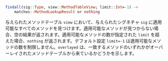 ```julia
findall(sig::Type, view::MethodTableView; limit::Int=-1) ->
    matches::MethodLookupResult or nothing
```

与えられたメソッドテーブル `view` において、与えられたシグネチャ `sig` に適用可能なすべてのメソッドを見つけます。適用可能なメソッドが見つからない場合、空の結果が返されます。適用可能なメソッドの数が指定された `limit` を超えた場合、`nothing` が返されます。デフォルト設定 `limit=-1` は適用可能なメソッドの数を制限しません。`overlayed` は、一致するメソッドのいずれかがオーバーレイされたメソッドテーブルから来ているかどうかを示します。
